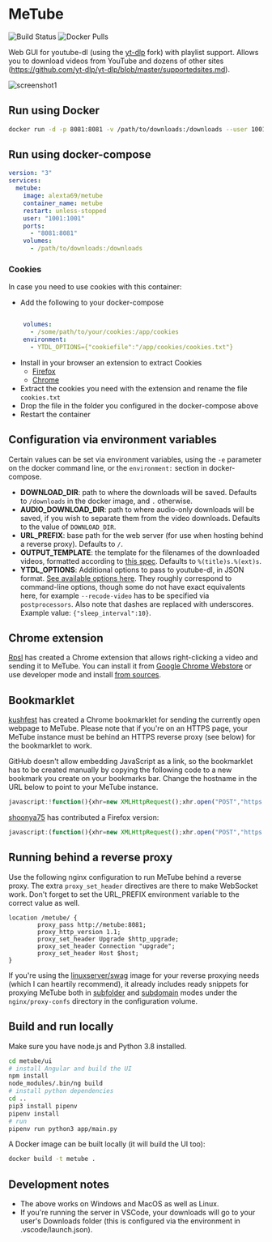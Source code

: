 # MeTube

![Build Status](https://github.com/alexta69/metube/actions/workflows/main.yml/badge.svg)
![Docker Pulls](https://img.shields.io/docker/pulls/alexta69/metube.svg)

Web GUI for youtube-dl (using the [yt-dlp](https://github.com/yt-dlp/yt-dlp) fork) with playlist support. Allows you to download videos from YouTube and dozens of other sites (https://github.com/yt-dlp/yt-dlp/blob/master/supportedsites.md).

![screenshot1](https://github.com/alexta69/metube/raw/master/screenshot.gif)

## Run using Docker

```bash
docker run -d -p 8081:8081 -v /path/to/downloads:/downloads --user 1001:1001 alexta69/metube
```

## Run using docker-compose

```yaml
version: "3"
services:
  metube:
    image: alexta69/metube
    container_name: metube
    restart: unless-stopped
    user: "1001:1001"
    ports:
      - "8081:8081"
    volumes:
      - /path/to/downloads:/downloads
```
### Cookies
In case you need to use cookies with this container:

* Add the following to your docker-compose

```yaml

    volumes:
      - /some/path/to/your/cookies:/app/cookies
    environment:
      - YTDL_OPTIONS={"cookiefile":"/app/cookies/cookies.txt"}
```
* Install in your browser an extension to extract Cookies
    * [Firefox](https://addons.mozilla.org/en-US/firefox/addon/export-cookies-txt/)
    * [Chrome](https://chrome.google.com/webstore/detail/get-cookiestxt/bgaddhkoddajcdgocldbbfleckgcbcid) 
* Extract the cookies you need with the extension and rename the file `cookies.txt`
* Drop the file in the folder you configured in the docker-compose above
* Restart the container

## Configuration via environment variables

Certain values can be set via environment variables, using the `-e` parameter on the docker command line, or the `environment:` section in docker-compose.

* __DOWNLOAD_DIR__: path to where the downloads will be saved. Defaults to `/downloads` in the docker image, and `.` otherwise.
* __AUDIO_DOWNLOAD_DIR__: path to where audio-only downloads will be saved, if you wish to separate them from the video downloads. Defaults to the value of `DOWNLOAD_DIR`.
* __URL_PREFIX__: base path for the web server (for use when hosting behind a reverse proxy). Defaults to `/`.
* __OUTPUT_TEMPLATE__: the template for the filenames of the downloaded videos, formatted according to [this spec](https://github.com/ytdl-org/youtube-dl/blob/master/README.md#output-template). Defaults to `%(title)s.%(ext)s`.
* __YTDL_OPTIONS__: Additional options to pass to youtube-dl, in JSON format. [See available options here](https://github.com/yt-dlp/yt-dlp/blob/master/yt_dlp/YoutubeDL.py#L176). They roughly correspond to command-line options, though some do not have exact equivalents here, for example `--recode-video` has to be specified via `postprocessors`. Also note that dashes are replaced with underscores. Example value: `{"sleep_interval":10}`.

## Chrome extension

[Rpsl](https://github.com/rpsl) has created a Chrome extension that allows right-clicking a video and sending it to MeTube. You can install it from [Google Chrome Webstore](https://chrome.google.com/webstore/detail/metube-downloader/fbmkmdnlhacefjljljlbhkodfmfkijdh) or use developer mode and install [from sources](https://github.com/Rpsl/metube-browser-extension).

## Bookmarklet

[kushfest](https://github.com/kushfest) has created a Chrome bookmarklet for sending the currently open webpage to MeTube. Please note that if you're on an HTTPS page, your MeTube instance must be behind an HTTPS reverse proxy (see below) for the bookmarklet to work.

GitHub doesn't allow embedding JavaScript as a link, so the bookmarklet has to be created manually by copying the following code to a new bookmark you create on your bookmarks bar. Change the hostname in the URL below to point to your MeTube instance.

```javascript
javascript:!function(){xhr=new XMLHttpRequest();xhr.open("POST","https://metube.domain.com/add");xhr.send(JSON.stringify({"url":document.location.href,"quality":"best"}));xhr.onload=function(){if(xhr.status==200){alert("Sent to metube!")}else{alert("Send to metube failed. Check the javascript console for clues.")}}}();
```

[shoonya75](https://github.com/shoonya75) has contributed a Firefox version:
```javascript
javascript:(function(){xhr=new XMLHttpRequest();xhr.open("POST","https://metube.domain.com/add");xhr.send(JSON.stringify({"url":document.location.href,"quality":"best"}));xhr.onload=function(){if(xhr.status==200){alert("Sent to metube!")}else{alert("Send to metube failed. Check the javascript console for clues.")}}})();
```

## Running behind a reverse proxy

Use the following nginx configuration to run MeTube behind a reverse proxy. The extra `proxy_set_header` directives are there to make WebSocket work. Don't forget to set the URL_PREFIX environment variable to the correct value as well.

```
location /metube/ {
        proxy_pass http://metube:8081;
        proxy_http_version 1.1;
        proxy_set_header Upgrade $http_upgrade;
        proxy_set_header Connection "upgrade";
        proxy_set_header Host $host;
}
```

If you're using the [linuxserver/swag](https://docs.linuxserver.io/general/swag) image for your reverse proxying needs (which I can heartily recommend), it already includes ready snippets for proxying MeTube both in [subfolder](https://github.com/linuxserver/reverse-proxy-confs/blob/master/metube.subfolder.conf.sample) and [subdomain](https://github.com/linuxserver/reverse-proxy-confs/blob/master/metube.subdomain.conf.sample) modes under the `nginx/proxy-confs` directory in the configuration volume.

## Build and run locally

Make sure you have node.js and Python 3.8 installed.

```bash
cd metube/ui
# install Angular and build the UI
npm install
node_modules/.bin/ng build
# install python dependencies
cd ..
pip3 install pipenv
pipenv install
# run
pipenv run python3 app/main.py
```

A Docker image can be built locally (it will build the UI too):

```bash
docker build -t metube .
```

## Development notes

* The above works on Windows and MacOS as well as Linux.
* If you're running the server in VSCode, your downloads will go to your user's Downloads folder (this is configured via the environment in .vscode/launch.json).
